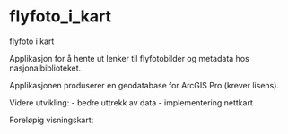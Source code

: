 # flyfoto_i_kart
flyfoto i kart

Applikasjon for å hente ut lenker til flyfotobilder og metadata hos nasjonalbiblioteket.

Applikasjonen produserer en geodatabase for ArcGIS Pro (krever lisens).

Videre utvikling:
    - bedre uttrekk av data
    - implementering nettkart

Foreløpig visningskart: